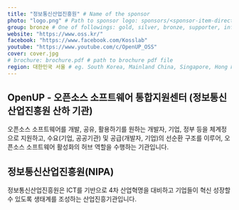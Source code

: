 ```yaml
---
title: "정보통신산업진흥원" # Name of the sponsor
photo: "logo.png" # Path to sponsor logo: sponsors/<sponsor-item-directory>/logo.png
group: bronze # One of followings: gold, silver, bronze, supporter, infra, record, videoi18n, swag, partner
website: "https://www.oss.kr/"
facebook: "https://www.facebook.com/Kosslab"
youtube: "https://www.youtube.com/c/OpenUP_OSS"
cover: cover.jpg
# brochure: brochure.pdf # path to brochure pdf file
region: 대한민국 서울 # eg. South Korea, Mainland China, Singapore, Hong Kong, Taiwan ...
---
```


## OpenUP - 오픈소스 소프트웨어 통합지원센터 (정보통신산업진흥원 산하 기관)
오픈소스 소프트웨어를 개발, 공유, 활용하기를 원하는 개발자, 기업, 정부 등을 체계정으로 지원하고, 수요(기업, 공공기관) 및 공급(개발자, 기업)의 선순환 구조를 이루어, 오픈소스 소프트웨어 활성화의 허브 역할을 수행하는 기관입니다.

## 정보통신산업진흥원(NIPA)
정보통신산업진흥원은 ICT를 기반으로 4차 산업혁명을 대비하고 기업들이 혁신 성장할 수 있도록 생태계를 조성하는 산업진흥기관입니다.